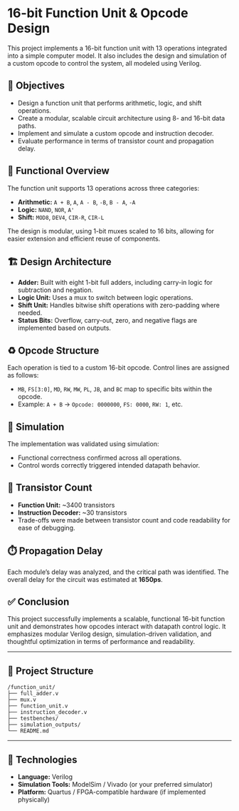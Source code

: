 # 16-bit Function Unit & Opcode Design

This project implements a 16-bit function unit with 13 operations integrated into a simple computer model. It also includes the design and simulation of a custom opcode to control the system, all modeled using Verilog.

## 📌 Objectives

- Design a function unit that performs arithmetic, logic, and shift operations.
- Create a modular, scalable circuit architecture using 8- and 16-bit data paths.
- Implement and simulate a custom opcode and instruction decoder.
- Evaluate performance in terms of transistor count and propagation delay.

## 🧠 Functional Overview

The function unit supports 13 operations across three categories:

- **Arithmetic:** `A + B`, `A`, `A - B`, `-B`, `B - A`, `-A`
- **Logic:** `NAND`, `NOR`, `A'`
- **Shift:** `MOD8`, `DEV4`, `CIR-R`, `CIR-L`

The design is modular, using 1-bit muxes scaled to 16 bits, allowing for easier extension and efficient reuse of components.

## 🏗️ Design Architecture

- **Adder:** Built with eight 1-bit full adders, including carry-in logic for subtraction and negation.
- **Logic Unit:** Uses a mux to switch between logic operations.
- **Shift Unit:** Handles bitwise shift operations with zero-padding where needed.
- **Status Bits:** Overflow, carry-out, zero, and negative flags are implemented based on outputs.

## ♻️ Opcode Structure

Each operation is tied to a custom 16-bit opcode. Control lines are assigned as follows:

- `MB`, `FS[3:0]`, `MD`, `RW`, `MW`, `PL`, `JB`, and `BC` map to specific bits within the opcode.
- Example: `A + B` → `Opcode: 0000000`, `FS: 0000`, `RW: 1`, etc.

## 🧪 Simulation

The implementation was validated using simulation:

- Functional correctness confirmed across all operations.
- Control words correctly triggered intended datapath behavior.

## 🧽 Transistor Count

- **Function Unit:** \~3400 transistors
- **Instruction Decoder:** \~30 transistors
- Trade-offs were made between transistor count and code readability for ease of debugging.

## ⏱️ Propagation Delay

Each module’s delay was analyzed, and the critical path was identified. The overall delay for the circuit was estimated at **1650ps**.

## ✅ Conclusion

This project successfully implements a scalable, functional 16-bit function unit and demonstrates how opcodes interact with datapath control logic. It emphasizes modular Verilog design, simulation-driven validation, and thoughtful optimization in terms of performance and readability.

---

## 📁 Project Structure

```
/function_unit/
├── full_adder.v
├── mux.v
├── function_unit.v
├── instruction_decoder.v
├── testbenches/
├── simulation_outputs/
└── README.md
```

---

## 🔧 Technologies

- **Language:** Verilog
- **Simulation Tools:** ModelSim / Vivado (or your preferred simulator)
- **Platform:** Quartus / FPGA-compatible hardware (if implemented physically)

